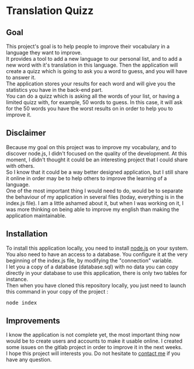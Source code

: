 # Translation Quizz

## Goal

This project's goal is to help people to improve their vocabulary in a language they want to improve.<br/>
It provides a tool to add a new language to our personal list, and to add a new word with it's translation in this language. Then the application will create a quizz which is going to ask you a word to guess, and you will have to answer it.<br/>
The application stores your results for each word and will give you the statistics you have in the back-end part.<br/>
You can do a quizz which is asking all the words of your list, or having a limited quizz with, for example, 50 words to guess. In this case, it will ask for the 50 words you have the worst results on in order to help you to improve it.

## Disclaimer

Because my goal on this project was to improve my vocabulary, and to discover node.js, I didn't focused on the quality of the development. At this moment, I didn't thought it could be an interesting project that I could share with others.<br/>
So I know that it could be a way better designed application, but I still share it online in order may be to help others to improve the learning of a language.<br/>
One of the most important thing I would need to do, would be to separate the behaviour of my application in several files (today, everything is in the index.js file). I am a little ashamed about it, but when I was working on it, I was more thinking on being able to improve my english than making the application maintainable.

## Installation
To install this application locally, you need to install <a href="https://nodejs.org/en/" target="_blank">node.js</a> on your system.<br/>
You also need to have an access to a database. You configure it at the very beginning of the index.js file, by modifying the "connection" variable.<br/>
I let you a copy of a database (database.sql) with no data you can copy directly in your database to use this application, there is only two tables for instance.<br/>
Then when you have cloned this repository locally, you just need to launch this command in your copy of the project :<br/>
<pre>node index</pre>

## Improvements
I know the application is not complete yet, the most important thing now would be to create users and accounts to make it usable online. I created some issues on the gitlab project in order to improve it in the next weeks.<br/>
I hope this project will interests you. Do not hesitate to <a href="https://karimmorel.com" target="_blank">contact me</a> if you have any question.

